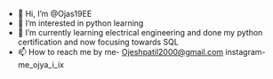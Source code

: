 - 👋 Hi, I’m @Ojas19EE
- 👀 I’m interested in python learning
- 🌱 I’m currently learning electrical engineering and done my  python certification and now focusing towards SQL 
- 📫 How to reach me by me- Ojeshpatil2000@gmail.com
                            instagram- me_ojya_i_ix

<!---
Ojas19EE/Ojas19EE is a ✨ special ✨ repository because its `README.md` (this file) appears on your GitHub profile.
You can click the Preview link to take a look at your changes.
--->
